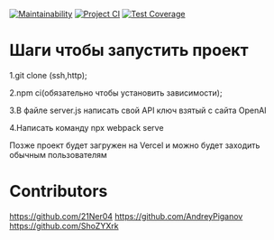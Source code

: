 [![Maintainability](https://api.codeclimate.com/v1/badges/679f259b7ebe9fead8c8/maintainability)](https://codeclimate.com/github/21Ner04/Dream_Squad_Six_/maintainability)
[![Project CI](https://github.com/21Ner04/Dream_Squad_Six_/actions/workflows/projectCI.yml/badge.svg)](https://github.com/21Ner04/Dream_Squad_Six_/actions/workflows/projectCI.yml)
[![Test Coverage](https://api.codeclimate.com/v1/badges/679f259b7ebe9fead8c8/test_coverage)](https://codeclimate.com/github/21Ner04/Dream_Squad_Six_/test_coverage)

# Шаги чтобы запустить проект 

1.git clone (ssh,http);

2.npm ci(обязательно чтобы установить зависимости);

3.В файле server.js написать свой API ключ взятый с сайта OpenAI

4.Написать команду npx webpack serve

Позже проект будет загружен на Vercel и можно будет заходить обычным пользователям

# Contributors

https://github.com/21Ner04
https://github.com/AndreyPiganov
https://github.com/ShoZYXrk

